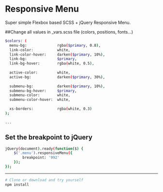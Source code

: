 # Responsive Menu

Super simple Flexbox based SCSS + jQuery Responsive Menu.


##Change all values in _vars.scss file (colors, positions, fonts...)
``` bash
$colors: (
  menu-bg:  			rgba($primary, 0.8),
  link-color: 			white,
  link-color-hover: 	darken($primary, 10%),
  link-bg: 				$primary,
  link-bg-hover: 		rgba(white, 0.5),
  
  active-color: 		white,
  active-bg: 			darken($primary, 30%),
   
  submenu-bg: 			darken($primary, 10%),
  submenu-bg-hover: 	$primary,
  submenu-color: 		white,
  submenu-color-hover:  white,
  
  xs-borders: 			rgba(white, 0.3)
);

...
```

## Set the breakpoint to jQuery
``` bash
jQuery(document).ready(function($) {
	$('.menu').responsiveMenu({
		breakpoint: '992'
	});
});
```

---

``` bash
# Clone or download and try yourself
npm install
```
